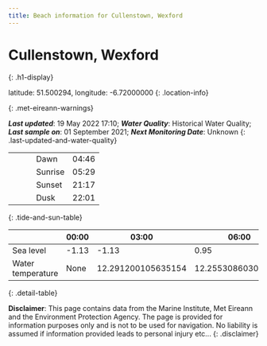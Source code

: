 ```yaml
---
title: Beach information for Cullenstown, Wexford
---
```

# Cullenstown, Wexford 
{: .h1-display}

latitude: 51.500294, longitude: -6.72000000
{: .location-info}


{: .met-eireann-warnings}

___Last updated___: 19 May 2022 17:10; ___Water Quality___: Historical Water Quality;
___Last sample on___: 01 September 2021; ___Next Monitoring Date___: Unknown
{: .last-updated-and-water-quality}

|   |   |   |   |   |
|---|---|---|---|---|
|   |   |   | Dawn  | 04:46 |
|   |   |   | Sunrise  | 05:29 |
|   |   |   | Sunset  | 21:17 |
|   |   |   | Dusk  | 22:01 |
{: .tide-and-sun-table}

<div></div>

| | 00:00 | 03:00 | 06:00 | 09:00 | 12:00 | 15:00 | 18:00 | 21:00 |
|---|---|---|---|---|---|---|---|---|
| Sea level | -1.13 | -1.13 | 0.95 | 0.98| -0.99 | -1.27 | 0.8 | 1.25 |
| Water temperature | None | 12.291200105635154 | 12.255308603097186 | 12.332446879846875 | 12.523155071903249 | 12.598251518092644 | 12.53891990922828 | 12.554554329538389 |
{: .detail-table}

__Disclaimer__: This page contains data from the Marine Institute,
Met Eireann and the Environment Protection Agency. The page is provided for
information purposes only and is not to be used for navigation. No liability
is assumed if information provided leads to personal injury etc...
{: .disclaimer}